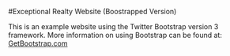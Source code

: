 #Exceptional Realty Website (Boostrapped Version)

This is an example website using the Twitter Bootstrap version 3 framework.
More information on using Bootstrap can be found at:
[GetBootstrap.com](http://getbootstrap.com)
